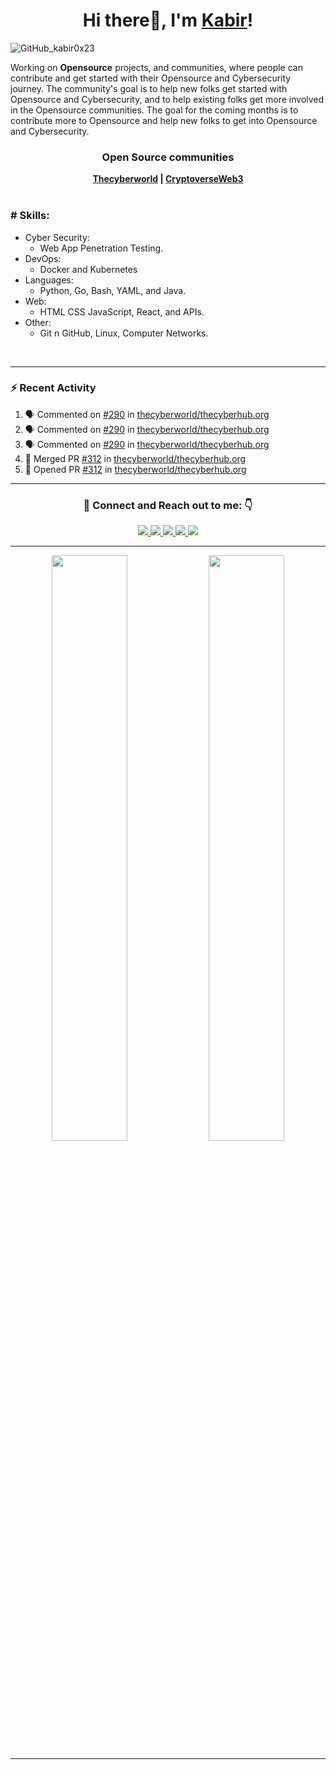 ### <h1 align="center">Hi there👋, I'm <a href="https://kabir0x23.github.io/Portfolio//">Kabir</a>!</h1>

![GitHub_kabir0x23](https://user-images.githubusercontent.com/44284877/178658993-e498afd0-db9c-4f4d-ab59-0b0d5e14ab83.png "Kabir0x23")

Working on **Opensource** projects,  and communities, where people can contribute and get started with their Opensource and Cybersecurity journey.
The community's goal is to help new folks get started with Opensource and Cybersecurity, and to help existing folks get more involved in the Opensource communities. The goal for the coming months is to contribute more to Opensource and help new folks to get into Opensource and Cybersecurity.

<div align="center">
  <h3> Open Source communities </h3>
  <b> <a href="https://github.com/thecyberworld">Thecyberworld</a> | <a href="https://github.com/CryptoverseWeb3">CryptoverseWeb3</a> </b>
</div>

<br/>

### # Skills: 
- Cyber Security:
  - Web App Penetration Testing.
- DevOps: 
  - Docker and Kubernetes 
- Languages:
  - Python, Go, Bash, YAML, and Java.
- Web: 
  - HTML CSS JavaScript, React, and APIs.
- Other: 
  - Git n GitHub, Linux, Computer Networks. 

<br/>

---

### :zap: Recent Activity
<!--START_SECTION:activity-->
1. 🗣 Commented on [#290](https://github.com/thecyberworld/thecyberhub.org/issues/290) in [thecyberworld/thecyberhub.org](https://github.com/thecyberworld/thecyberhub.org)
2. 🗣 Commented on [#290](https://github.com/thecyberworld/thecyberhub.org/issues/290) in [thecyberworld/thecyberhub.org](https://github.com/thecyberworld/thecyberhub.org)
3. 🗣 Commented on [#290](https://github.com/thecyberworld/thecyberhub.org/issues/290) in [thecyberworld/thecyberhub.org](https://github.com/thecyberworld/thecyberhub.org)
4. 🎉 Merged PR [#312](https://github.com/thecyberworld/thecyberhub.org/pull/312) in [thecyberworld/thecyberhub.org](https://github.com/thecyberworld/thecyberhub.org)
5. 💪 Opened PR [#312](https://github.com/thecyberworld/thecyberhub.org/pull/312) in [thecyberworld/thecyberhub.org](https://github.com/thecyberworld/thecyberhub.org)
<!--END_SECTION:activity-->

---

<div align="center">
<h3> 🤝 Connect and Reach out to me: 👇
</h3>
  <a href="https://twitter.com/kabir0x23">
    <img src="https://img.shields.io/badge/Twitter-0D1117?style=for-the-badge&logo=twitter&logoColor=white">
  </a>
  <a href="https://www.linkedin.com/in/kabir0x23/">
    <img src="https://img.shields.io/badge/LinkedIn-0D1117?style=for-the-badge&logo=linkedin&logoColor=white">
  </a> 
  <a href="https://www.instagram.com/kabir0x23">
    <img src="https://img.shields.io/badge/Instagram-0D1117?style=for-the-badge&logo=instagram&logoColor=white">
  </a>
  <a href="https://linktree.com/kabir0x23">
    <img src="https://img.shields.io/badge/linktree-0D1117?style=for-the-badge&logo=linktree&logoColor=white">
  </a>
  <a href="http://kabir0x23.github.io/Portfolio">
    <img src="https://img.shields.io/badge/Portfolio-0D1117?style=for-the-badge&logo=About.me&logoColor=white" >
  </a>
</div>

---

<p align="center">
  <img width="49%" src="https://github-readme-stats.vercel.app/api?username=kabir0x23&count_private=true&theme=dark&show_icons=true" />
  <img width="49%" src="https://github-readme-streak-stats.herokuapp.com/?user=kabir0x23&theme=dark&count_private=true" />
</p>

<!-- --- -->

[//]: # (### Achievements, Awards and Recognition)

[//]: # (The End)

---
